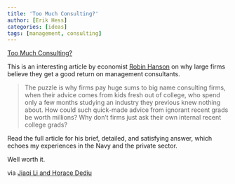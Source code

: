 ```yaml
---
title: 'Too Much Consulting?'
author: [Erik Hess]
categories: [ideas]
tags: [management, consulting]
---
```

[Too Much Consulting?][1]

   [1]: http://www.overcomingbias.com/2012/01/why-so-much-consulting.html

This is an interesting article by economist [Robin Hanson][2] on why large firms believe they get a good return on management consultants.

   [2]: http://www.overcomingbias.com/bio

> The puzzle is why firms pay huge sums to big name consulting firms, when their advice comes from kids fresh out of college, who spend only a few months studying an industry they previous knew nothing about. How could such quick-made advice from ignorant recent grads be worth millions? Why don’t firms just ask their own internal recent college grads?

Read the full article for his brief, detailed, and satisfying answer, which echoes my experiences in the Navy and the private sector. 

Well worth it.

via [Jiaqi Li and Horace Dediu][3]

   [3]: https://twitter.com/jiaqili/status/208233897727754241
